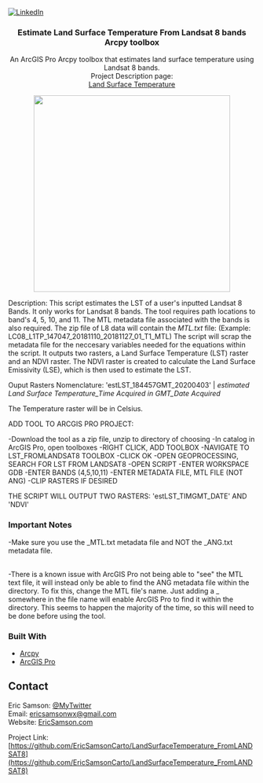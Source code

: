 [![LinkedIn][linkedin-shield]][linkedin-url]

<p align="center">
  <h3 align="center">Estimate Land Surface Temperature From Landsat 8 bands Arcpy toolbox</h3>

  <p align="center">
    An ArcGIS Pro Arcpy toolbox that estimates land surface temperature using Landsat 8 bands.<br>
    Project Description page:<br>
  <a href='#'>Land Surface Temperature</a>
  </p>
</p>

<!-- ABOUT THE PROJECT -->
<div align="center">
  
<img src="https://s3-us-west-2.amazonaws.com/s.cdpn.io/3352342/tool.JPG" width="400px">
  
</div>

  Description: This script estimates the LST of a user's inputted 
  Landsat 8 Bands. It only works for Landsat 8 bands. The tool requires 
  path locations to band's 4, 5, 10, and 11. The MTL metadata file associated 
  with the bands is also required. The zip file of L8 data will contain 
  the *MTL.txt* file:
  (Example: LC08_L1TP_147047_20181110_20181127_01_T1_MTL)
  The script will scrap the metadata file for the neccesary variables needed 
  for the equations within the script. It outputs two rasters, a Land Surface
  Temperature (LST) raster and an NDVI raster. The NDVI raster is created 
  to calculate the Land Surface Emissivity (LSE), which is then used to 
  estimate the LST.
  
  Ouput Rasters Nomenclature: 'estLST_184457GMT_20200403' 
                                         |
      *estimated Land Surface Temperature_Time Acquired in GMT_Date Acquired*

  The Temperature raster will be in Celsius.
  </div>

ADD TOOL TO ARCGIS PRO PROJECT:

-Download the tool as a zip file, unzip to directory of choosing
-In catalog in ArcGIS Pro, open toolboxes
-RIGHT CLICK, ADD TOOLBOX
-NAVIGATE TO LST_FROMLANDSAT8 TOOLBOX
-CLICK OK
-OPEN GEOPROCESSING, SEARCH FOR LST FROM LANDSAT8
-OPEN SCRIPT
-ENTER WORKSPACE GDB
-ENTER BANDS (4,5,10,11)
-ENTER METADATA FILE, MTL FILE (NOT ANG)
-CLIP RASTERS IF DESIRED

  THE SCRIPT WILL OUTPUT TWO RASTERS: 'estLST_TIMGMT_DATE' AND 'NDVI'

### Important Notes
-Make sure you use the _MTL.txt metadata file and NOT the _ANG.txt metadata file.

<br>-There is a known issue with ArcGIS Pro not being able to "see" the MTL text file, it will instead only be able to find the ANG metadata file within the directory. To fix this, change the MTL file's name. Just adding a _ somewhere in the file name will enable ArcGIS Pro to find it within the directory. This seems to happen the majority of the time, so this will need to be done before using the tool.

### Built With
* [Arcpy](https://desktop.arcgis.com/en/arcmap/10.3/analyze/arcpy/a-quick-tour-of-arcpy.htm)
* [ArcGIS Pro](https://pro.arcgis.com/en/pro-app/get-started/get-started.htm)

<!-- CONTACT -->
## Contact
Eric Samson: [@MyTwitter](https://twitter.com/EricSamsonGIS) <br>
Email: ericsamsonwx@gmail.com <br>
Website: [EricSamson.com](https://ericsamson.com) <br>

Project Link: [https://github.com/EricSamsonCarto/LandSurfaceTemperature_FromLANDSAT8](https://github.com/EricSamsonCarto/LandSurfaceTemperature_FromLANDSAT8)

[linkedin-shield]: https://img.shields.io/badge/-LinkedIn-black.svg?style=flat-square&logo=linkedin&colorB=555
[linkedin-url]: https://linkedin.com/in/iamericsamson
